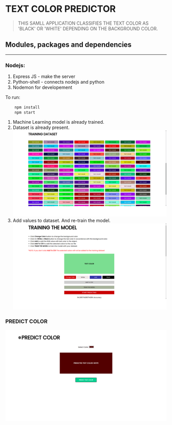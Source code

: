 # TEXT COLOR PREDICTOR
> THIS SAMLL APPLICATION CLASSIFIES THE TEXT COLOR AS 'BLACK' OR 'WHITE' DEPENDING ON THE BACKGROUND COLOR.

##  Modules, packages and dependencies
---
### Nodejs:
1. Express JS - make the server
2. Python-shell - connects nodejs and python
3. Nodemon for developement

To run:
```console
    npm install
    npm start
```

1. Machine Learning model is already trained.
2. Dataset is already present. 
![Dataset](images/dataset.png)
3. Add values to dataset. And re-train the model.
![Add Data](images/train.png)

### PREDICT COLOR
![Add Data](images/predict.png)